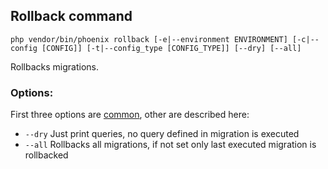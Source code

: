 ## Rollback command
`php vendor/bin/phoenix rollback [-e|--environment ENVIRONMENT] [-c|--config [CONFIG]] [-t|--config_type [CONFIG_TYPE]] [--dry] [--all]`

Rollbacks migrations.

### Options:
First three options are [common](commands.md), other are described here:
- `--dry` Just print queries, no query defined in migration is executed
- `--all` Rollbacks all migrations, if not set only last executed migration is rollbacked
